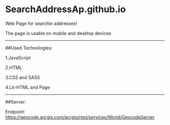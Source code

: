 # SearchAddressAp.github.io

Web Page for searchin addresses!

The page is usable on mobile and desktop devices

------------------------------------------------

##Used Technologies:

1.JavaScript

2.HTML

3.CSS and SASS 

4.Lit-HTML and Page

------------------------------------------------- 

##Server:

Endpoint: https://geocode.arcgis.com/arcgis/rest/services/World/GeocodeServer
